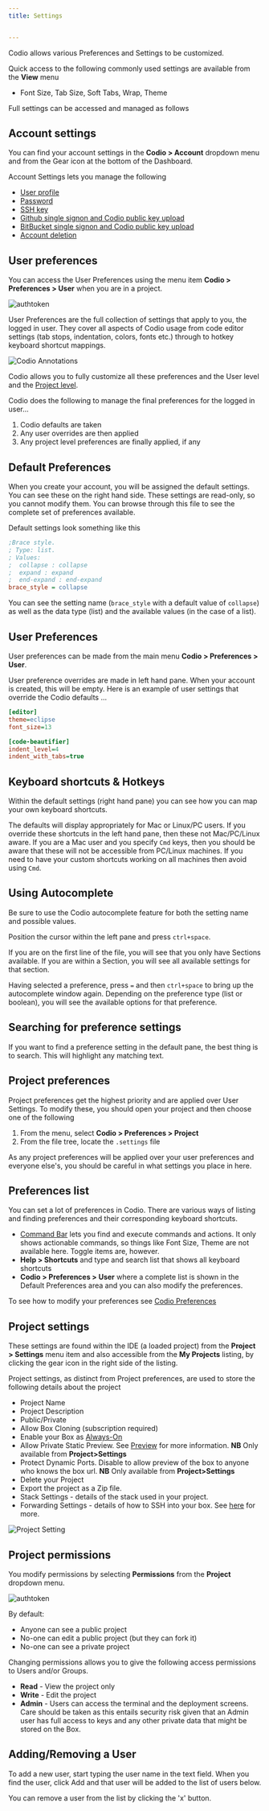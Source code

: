 ```yaml
---
title: Settings


---
```


Codio allows various Preferences and Settings to be customized.

Quick access to the following commonly used settings are available from the **View** menu

- Font Size, Tab Size, Soft Tabs, Wrap, Theme

Full settings can be accessed and managed as follows

## Account settings
You can find your account settings in the **Codio > Account** dropdown menu and from the Gear icon at the bottom of the Dashboard.

Account Settings lets you manage the following

- [User profile](/dashboard/account/#change-account-details)
- [Password](/dashboard/account/#forgot-your-password)
- [SSH key](/dashboard/account/#public-key)
- [Github single signon and Codio public key upload](/dashboard/account/#github)
- [BitBucket single signon and Codio public key upload](/dashboard/account/#bitbucket)
- [Account deletion](/dashboard/account/#delete-your-account)

## User preferences
You can access the User Preferences using the menu item **Codio > Preferences > User** when you are in a project.

![authtoken](/img/prefs-menu.png)

User Preferences are the full collection of settings that apply to you, the logged in user. They cover all aspects of Codio usage from code editor settings (tab stops, indentation, colors, fonts etc.) through to hotkey keyboard shortcut mappings.

![Codio Annotations](/img/prefs-user.png)


Codio allows you to fully customize all these preferences and the User level and the [Project level](/ide/settings/#project-preferences).

Codio does the following to manage the final preferences for the logged in user...

1. Codio defaults are taken
2. Any user overrides are then applied
3. Any project level preferences are finally applied, if any

## Default Preferences
When you create your account, you will be assigned the default settings. You can see these on the right hand side. These settings are read-only, so you cannot modify them. You can browse through this file to see the complete set of preferences available.

Default settings look something like this

```ini
;Brace style.
; Type: list.
; Values:
;  collapse : collapse
;  expand : expand
;  end-expand : end-expand
brace_style = collapse
```

You can see the setting name (`brace_style` with a default value of `collapse`) as well as the data type (list) and the available values (in the case of a list).

## User Preferences
User preferences can be made from the main menu **Codio > Preferences > User**.

User preference overrides are made in left hand pane. When your account is created, this will be empty. Here is an example of user settings that override the Codio defaults ...

```ini
[editor]
theme=eclipse
font_size=13

[code-beautifier]
indent_level=4
indent_with_tabs=true
```

## Keyboard shortcuts & Hotkeys
Within the default settings (right hand pane) you can see how you can map your own keyboard shortcuts.

The defaults will display appropriately for Mac or Linux/PC users. If you override these shortcuts in the left hand pane, then these not Mac/PC/Linux aware. If you are a Mac user and you specify `Cmd` keys, then you should be aware that these will not be accessible from PC/Linux machines. If you need to have your custom shortcuts working on all machines then avoid using `Cmd`.

## Using Autocomplete
Be sure to use the Codio autocomplete feature for both the setting name and possible values.

Position the cursor within the left pane and press `ctrl+space`.

If you are on the first line of the file, you will see that you only have Sections available. If you are within a Section, you will see all available settings for that section.

Having selected a preference, press `=` and then `ctrl+space` to bring up the autocomplete window again. Depending on the preference type (list or boolean), you will see the available options for that preference.


## Searching for preference settings
If you want to find a preference setting in the default pane, the best thing is to search. This will highlight any matching text.


## Project preferences
Project preferences get the highest priority and are applied over User Settings. To modify these, you should open your project and then choose one of the following

1. From the menu, select **Codio > Preferences > Project**
2. From the file tree, locate the `.settings` file

As any project preferences will be applied over your user preferences and everyone else's, you should be careful in what settings you place in here.

## Preferences list
You can set a lot of preferences in Codio. There are various ways of listing and finding preferences and their corresponding keyboard shortcuts.

- [Command Bar](/ide/features/#command-bar) lets you find and execute commands and actions. It only shows actionable commands, so things like Font Size, Theme are not available here. Toggle items are, however.
- **Help > Shortcuts** and type and search list that shows all keyboard shortcuts
- **Codio > Preferences > User** where a complete list is shown in the Default Preferences area and you can also modify the preferences.

To see how to modify your preferences see [Codio Preferences](/ide/settings/#user-preferences)

## Project settings
These settings are found within the IDE (a loaded project) from the **Project > Settings** menu item and also accessible from the **My Projects** listing, by clicking the gear icon in the right side of the listing.

Project settings, as distinct from Project preferences, are used to store the following details about the project


- Project Name
- Project Description
- Public/Private
- Allow Box Cloning (subscription required)
- Enable your Box as [Always-On](/ide/boxes/#always-on-boxes)
- Allow Private Static Preview. See [Preview](/ide/features/#preview) for more information. **NB** Only available from **Project>Settings**
- Protect Dynamic Ports. Disable to allow preview of the box to anyone who knows the box url. **NB** Only available from **Project>Settings**
- Delete your Project
- Export the project as a Zip file.
- Stack Settings - details of the stack used in your project.
- Forwarding Settings - details of how to SSH into your box. See [here](/ide/boxes/#ssh-and-code-access-ssh-into-your-box) for more.

![Project Setting](/img/project-settings.png)

## Project permissions
You modify permissions by selecting **Permissions** from the **Project** dropdown menu.

![authtoken](/img/permissions-dlg.png)

By default:

- Anyone can see a public project
- No-one can edit a public project (but they can fork it)
- No-one can see a private project

Changing permissions allows you to give the following access permissions to Users and/or Groups.

- **Read** - View the project only
- **Write** - Edit the project
- **Admin** - Users can access the terminal and the deployment screens. Care should be taken as this entails security risk given that an Admin user has full access to keys and any other private data that might be stored on the Box.

## Adding/Removing a User
To add a new user, start typing the user name in the text field. When you find the user, click Add and that user will be added to the list of users below.

You can remove a user from the list by clicking the 'x' button.
